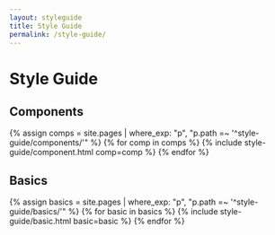 ```yaml
---
layout: styleguide
title: Style Guide
permalink: /style-guide/
---
```


# Style Guide

## Components

{% assign comps = site.pages 
    | where_exp: "p", "p.path =~ '^style-guide/components/'" %}
{% for comp in comps %}
  {% include style-guide/component.html comp=comp %}
{% endfor %}

## Basics

{% assign basics = site.pages 
    | where_exp: "p", "p.path =~ '^style-guide/basics/'" %}
{% for basic in basics %}
  {% include style-guide/basic.html basic=basic %}
{% endfor %}